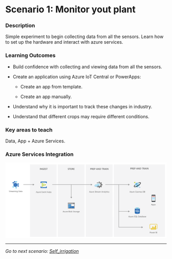 # **Scenario 1: Monitor yout plant**

### **Description**

Simple experiment to begin collecting data from all the sensors. Learn how to set up the hardware and interact with azure services.

### **Learning Outcomes**

- Build confidence with collecting and viewing data from all the sensors.

- Create an application using Azure IoT Central or PowerApps:

  - Create an app from template.

  - Create an app manually.

- Understand why it is important to track these changes in industry.

- Understand that different crops may require different conditions.

### **Key areas to teach**

Data, App + Azure Services.

### **Azure Services Integration**
![AzureServiceS1](../images/AzureServices_Scenario1.png)

<hr>

*Go to next scenario: [Self_irrigation](./2.-Self_irrigation.md)*
